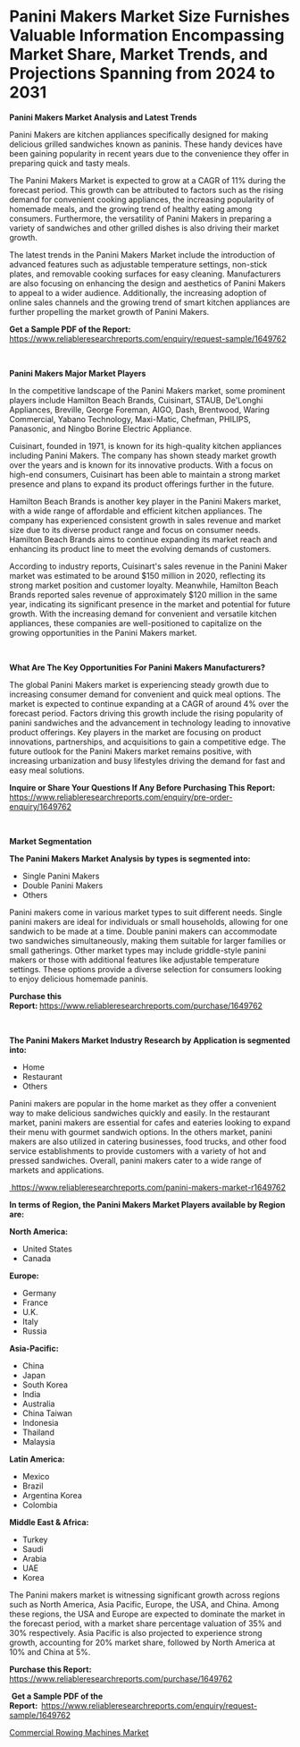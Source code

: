 <p><h1>Panini Makers Market Size Furnishes Valuable Information Encompassing Market Share, Market Trends, and Projections Spanning from 2024 to 2031</h1></p><p><strong>Panini Makers Market Analysis and Latest Trends</strong></p>
<p><p>Panini Makers are kitchen appliances specifically designed for making delicious grilled sandwiches known as paninis. These handy devices have been gaining popularity in recent years due to the convenience they offer in preparing quick and tasty meals.</p><p>The Panini Makers Market is expected to grow at a CAGR of 11% during the forecast period. This growth can be attributed to factors such as the rising demand for convenient cooking appliances, the increasing popularity of homemade meals, and the growing trend of healthy eating among consumers. Furthermore, the versatility of Panini Makers in preparing a variety of sandwiches and other grilled dishes is also driving their market growth.</p><p>The latest trends in the Panini Makers Market include the introduction of advanced features such as adjustable temperature settings, non-stick plates, and removable cooking surfaces for easy cleaning. Manufacturers are also focusing on enhancing the design and aesthetics of Panini Makers to appeal to a wider audience. Additionally, the increasing adoption of online sales channels and the growing trend of smart kitchen appliances are further propelling the market growth of Panini Makers.</p></p>
<p><strong>Get a Sample PDF of the Report:&nbsp;</strong> <a href="https://www.reliableresearchreports.com/enquiry/request-sample/1649762">https://www.reliableresearchreports.com/enquiry/request-sample/1649762</a></p>
<p>&nbsp;</p>
<p><strong>Panini Makers Major Market Players</strong></p>
<p><p>In the competitive landscape of the Panini Makers market, some prominent players include Hamilton Beach Brands, Cuisinart, STAUB, De'Longhi Appliances, Breville, George Foreman, AIGO, Dash, Brentwood, Waring Commercial, Yabano Technology, Maxi-Matic, Chefman, PHILIPS, Panasonic, and Ningbo Borine Electric Appliance. </p><p>Cuisinart, founded in 1971, is known for its high-quality kitchen appliances including Panini Makers. The company has shown steady market growth over the years and is known for its innovative products. With a focus on high-end consumers, Cuisinart has been able to maintain a strong market presence and plans to expand its product offerings further in the future.</p><p>Hamilton Beach Brands is another key player in the Panini Makers market, with a wide range of affordable and efficient kitchen appliances. The company has experienced consistent growth in sales revenue and market size due to its diverse product range and focus on consumer needs. Hamilton Beach Brands aims to continue expanding its market reach and enhancing its product line to meet the evolving demands of customers.</p><p>According to industry reports, Cuisinart's sales revenue in the Panini Maker market was estimated to be around $150 million in 2020, reflecting its strong market position and customer loyalty. Meanwhile, Hamilton Beach Brands reported sales revenue of approximately $120 million in the same year, indicating its significant presence in the market and potential for future growth. With the increasing demand for convenient and versatile kitchen appliances, these companies are well-positioned to capitalize on the growing opportunities in the Panini Makers market.</p></p>
<p>&nbsp;</p>
<p><strong>What Are The Key Opportunities For Panini Makers Manufacturers?</strong></p>
<p><p>The global Panini Makers market is experiencing steady growth due to increasing consumer demand for convenient and quick meal options. The market is expected to continue expanding at a CAGR of around 4% over the forecast period. Factors driving this growth include the rising popularity of panini sandwiches and the advancement in technology leading to innovative product offerings. Key players in the market are focusing on product innovations, partnerships, and acquisitions to gain a competitive edge. The future outlook for the Panini Makers market remains positive, with increasing urbanization and busy lifestyles driving the demand for fast and easy meal solutions.</p></p>
<p><strong>Inquire or Share Your Questions If Any Before Purchasing This Report:</strong> <a href="https://www.reliableresearchreports.com/enquiry/pre-order-enquiry/1649762">https://www.reliableresearchreports.com/enquiry/pre-order-enquiry/1649762</a></p>
<p>&nbsp;</p>
<p><strong>Market Segmentation</strong></p>
<p><strong>The Panini Makers Market Analysis by types is segmented into:</strong></p>
<p><ul><li>Single Panini Makers</li><li>Double Panini Makers</li><li>Others</li></ul></p>
<p><p>Panini makers come in various market types to suit different needs. Single panini makers are ideal for individuals or small households, allowing for one sandwich to be made at a time. Double panini makers can accommodate two sandwiches simultaneously, making them suitable for larger families or small gatherings. Other market types may include griddle-style panini makers or those with additional features like adjustable temperature settings. These options provide a diverse selection for consumers looking to enjoy delicious homemade paninis.</p></p>
<p><strong>Purchase this Report:&nbsp;</strong><a href="https://www.reliableresearchreports.com/purchase/1649762">https://www.reliableresearchreports.com/purchase/1649762</a></p>
<p>&nbsp;</p>
<p><strong>The Panini Makers Market Industry Research by Application is segmented into:</strong></p>
<p><ul><li>Home</li><li>Restaurant</li><li>Others</li></ul></p>
<p><p>Panini makers are popular in the home market as they offer a convenient way to make delicious sandwiches quickly and easily. In the restaurant market, panini makers are essential for cafes and eateries looking to expand their menu with gourmet sandwich options. In the others market, panini makers are also utilized in catering businesses, food trucks, and other food service establishments to provide customers with a variety of hot and pressed sandwiches. Overall, panini makers cater to a wide range of markets and applications.</p></p>
<p><a href="https://www.reliableresearchreports.com/panini-makers-market-r1649762">&nbsp;https://www.reliableresearchreports.com/panini-makers-market-r1649762</a></p>
<p><strong>In terms of Region, the Panini Makers Market Players available by Region are:</strong></p>
<p>
    <p> <strong> North America: </strong>
        <ul>
            <li>United States</li>
            <li>Canada</li>
        </ul>
        </p> 
    <p> <strong> Europe: </strong>
        <ul>
            <li>Germany</li>
            <li>France</li>
            <li>U.K.</li>
            <li>Italy</li>
            <li>Russia</li>
        </ul>
        </p> 
    <p> <strong> Asia-Pacific: </strong>
        <ul>
            <li>China</li>
            <li>Japan</li>
            <li>South Korea</li>
            <li>India</li>
            <li>Australia</li>
            <li>China Taiwan</li>
            <li>Indonesia</li>
            <li>Thailand</li>
            <li>Malaysia</li>
        </ul>
        </p> 
    <p> <strong> Latin America: </strong>
        <ul>
            <li>Mexico</li>
            <li>Brazil</li>
            <li>Argentina Korea</li>
            <li>Colombia</li>
        </ul>
        </p> 
    <p> <strong> Middle East & Africa: </strong>
        <ul>
            <li>Turkey</li>
            <li>Saudi</li>
            <li>Arabia</li>
            <li>UAE</li>
            <li>Korea</li>
        </ul>
    </p>
    </p>
<p><p>The Panini makers market is witnessing significant growth across regions such as North America, Asia Pacific, Europe, the USA, and China. Among these regions, the USA and Europe are expected to dominate the market in the forecast period, with a market share percentage valuation of 35% and 30% respectively. Asia Pacific is also projected to experience strong growth, accounting for 20% market share, followed by North America at 10% and China at 5%.</p></p>
<p><strong>Purchase this Report: </strong><a href="https://www.reliableresearchreports.com/purchase/1649762">https://www.reliableresearchreports.com/purchase/1649762</a></p>
<p>&nbsp;<strong>Get a Sample PDF of the Report:&nbsp;&nbsp;</strong><a href="https://www.reliableresearchreports.com/enquiry/request-sample/1649762">https://www.reliableresearchreports.com/enquiry/request-sample/1649762</a></p>
<p><strong></strong></p>
<p><p><a href="https://github.com/edytherolanlouisejk1miz0wig/Market-Research-Report-List-2/blob/main/commercial-rowing-machines-market.md">Commercial Rowing Machines Market</a></p></p>